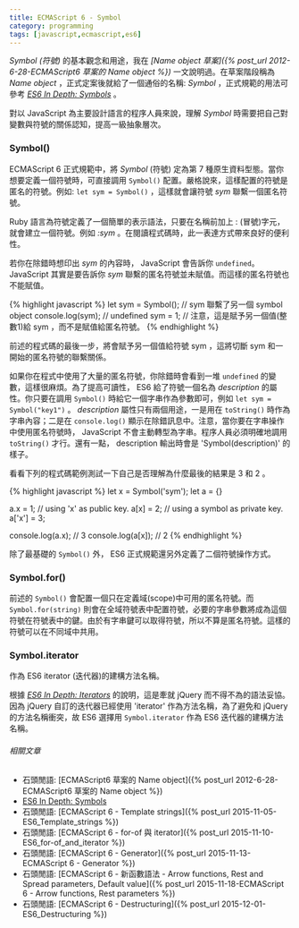 ```yaml
---
title: ECMAScript 6 - Symbol
category: programming
tags: [javascript,ecmascript,es6]
---
```


<dfn>Symbol (符號)</dfn> 的基本觀念和用途，我在 <cite>[Name object 草案]({% post_url 2012-6-28-ECMAScript6 草案的 Name object %})</cite> 一文說明過。在草案階段稱為 <dfn>Name object</dfn> ，正式定案後就給了一個通俗的名稱: <dfn>Symbol</dfn> ，正式規範的用法可參考 <cite>[ES6 In Depth: Symbols](https://hacks.mozilla.org/2015/06/es6-in-depth-symbols/)</cite> 。

對以 JavaScript 為主要設計語言的程序人員來說，理解 <dfn>Symbol</dfn> 時需要把自己對變數與符號的關係認知，提高一級抽象層次。

<!--more-->

### Symbol()

ECMAScript 6 正式規範中，將 <dfn>Symbol</dfn> (符號) 定為第 7 種原生資料型態。當你想要定義一個符號時，可直接調用 `Symbol()` 配置。嚴格說來，這樣配置的符號是匿名的符號。例如: `let sym = Symbol()` ，這樣就會讓符號 <var>sym</var> 聯繫一個匿名符號。

<div class="note">
Ruby 語言為符號定義了一個簡單的表示語法，只要在名稱前加上 : (冒號)字元，就會建立一個符號。例如 <var>:sym</var> 。在閱讀程式碼時，此一表達方式帶來良好的便利性。
</div>

若你在除錯時想印出 <var>sym</var> 的內容時， JavaScript 會告訴你 `undefined`。 JavaScript 其實是要告訴你 <var>sym</var> 聯繫的匿名符號並未賦值。而這樣的匿名符號也不能賦值。

{% highlight javascript %}
let sym = Symbol(); // sym 聯繫了另一個 symbol object
console.log(sym);   // undefined
sym = 1;            // 注意，這是賦予另一個值(整數1)給 sym ，而不是賦值給匿名符號。
{% endhighlight %}

前述的程式碼的最後一步，將會賦予另一個值給符號 sym ，這將切斷 sym 和一開始的匿名符號的聯繫關係。

如果你在程式中使用了大量的匿名符號，你除錯時會看到一堆 `undefined` 的變數，這樣很麻煩。為了提高可讀性， ES6 給了符號一個名為 <dfn>description</dfn> 的屬性。你只要在調用 `Symbol()` 時給它一個字串作為參數即可，例如 `let sym = Symbol("key1")` 。 <dfn>description</dfn> 屬性只有兩個用途，一是用在 `toString()` 時作為字串內容；二是在 `console.log()` 顯示在除錯訊息中。注意，當你要在字串操作中使用匿名符號時， JavaScript 不會主動轉型為字串。程序人員必須明確地調用 `toString()` 才行。還有一點， description 輸出時會是 'Symbol(description)' 的樣子。

看看下列的程式碼範例測試一下自己是否理解為什麼最後的結果是 3 和 2 。

{% highlight javascript %}
let x = Symbol('sym');
let a = {}

a.x = 1;    // using 'x' as public key.
a[x] = 2;   // using a symbol as private key.
a['x'] = 3;

console.log(a.x);   // 3
console.log(a[x]);  // 2
{% endhighlight %}

除了最基礎的 `Symbol()` 外， ES6 正式規範還另外定義了二個符號操作方式。

### Symbol.for()

前述的 `Symbol()` 會配置一個只在定義域(scope)中可用的匿名符號。而 `Symbol.for(string)` 則會在全域符號表中配置符號，必要的字串參數將成為這個符號在符號表中的鍵。由於有字串鍵可以取得符號，所以不算是匿名符號。這樣的符號可以在不同域中共用。

### Symbol.iterator

作為 ES6 iterator (迭代器)的建構方法名稱。

根據 <cite>[ES6 In Depth: Iterators](https://hacks.mozilla.org/2015/04/es6-in-depth-iterators-and-the-for-of-loop/)</cite> 的說明，這是牽就 jQuery 而不得不為的語法妥協。因為 jQuery 自訂的迭代器已經使用 'iterator' 作為方法名稱，為了避免和 jQuery 的方法名稱衝突，故 ES6 選擇用 `Symbol.iterator` 作為 ES6 迭代器的建構方法名稱。


###### 相關文章

* 石頭閒語: [ECMAScript6 草案的 Name object]({% post_url 2012-6-28-ECMAScript6 草案的 Name object %})
* [ES6 In Depth: Symbols](https://hacks.mozilla.org/2015/06/es6-in-depth-symbols/)
* 石頭閒語: [ECMAScript 6 - Template strings]({% post_url 2015-11-05-ES6_Template_strings %})
* 石頭閒語: [ECMAScript 6 - for-of 與 iterator]({% post_url 2015-11-10-ES6_for-of_and_iterator %})
* 石頭閒語: [ECMAScript 6 - Generator]({% post_url 2015-11-13-ECMAScript 6 - Generator %})
* 石頭閒語: [ECMAScript 6 - 新函數語法 - Arrow functions, Rest and Spread parameters, Default value]({% post_url 2015-11-18-ECMAScript 6 - Arrow functions, Rest parameters %})
* 石頭閒語: [ECMAScript 6 - Destructuring]({% post_url 2015-12-01-ES6_Destructuring %})
